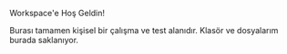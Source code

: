 Workspace'e Hoş Geldin!

Burası tamamen kişisel bir çalışma ve test alanıdır. Klasör ve dosyalarım burada saklanıyor.
